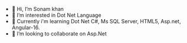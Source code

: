 - 👋 Hi, I’m Sonam khan
- 👀 I’m interested in Dot Net Language 
- 🌱 Currently i'm learning Dot Net C#, Ms SQL Server, HTML5, Asp.net, Angular-16. 
- 💞 I’m looking to collaborate on Asp.Net

<!---
Sonamkhan10/Sonamkhan10 is a ✨ special ✨ repository because its `README.md` (this file) appears on your GitHub profile.
You can click the Preview link to take a look at your changes.
--->

